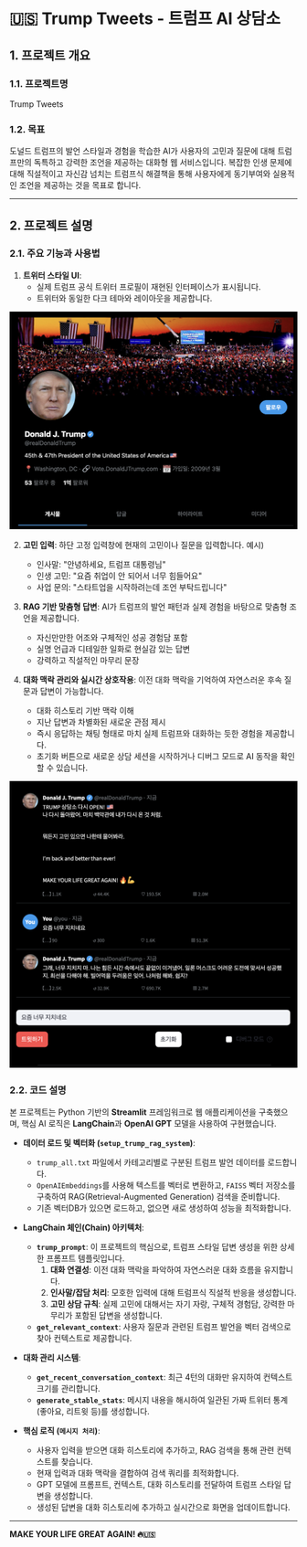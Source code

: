 # 🇺🇸 Trump Tweets - 트럼프 AI 상담소

## 1. 프로젝트 개요

### 1.1. 프로젝트명
Trump Tweets

### 1.2. 목표
도널드 트럼프의 발언 스타일과 경험을 학습한 AI가 사용자의 고민과 질문에 대해 트럼프만의 독특하고 강력한 조언을 제공하는 대화형 웹 서비스입니다. 복잡한 인생 문제에 대해 직설적이고 자신감 넘치는 트럼프식 해결책을 통해 사용자에게 동기부여와 실용적인 조언을 제공하는 것을 목표로 합니다.

---

## 2. 프로젝트 설명

### 2.1. 주요 기능과 사용법
1. **트위터 스타일 UI**:
   - 실제 트럼프 공식 트위터 프로필이 재현된 인터페이스가 표시됩니다.
   - 트위터와 동일한 다크 테마와 레이아웃을 제공합니다.
  
![트위터UI](https://github.com/dakoyak/Trump-Tweet/blob/d6b4b1248cb81b46284bf0e6ce77d23091b69376/image.png)

2. **고민 입력**: 하단 고정 입력창에 현재의 고민이나 질문을 입력합니다.
   예시)
   - 인사말: "안녕하세요, 트럼프 대통령님"
   - 인생 고민: "요즘 취업이 안 되어서 너무 힘들어요"
   - 사업 문의: "스타트업을 시작하려는데 조언 부탁드립니다"

4. **RAG 기반 맞춤형 답변**: AI가 트럼프의 발언 패턴과 실제 경험을 바탕으로 맞춤형 조언을 제공합니다.
   - 자신만만한 어조와 구체적인 성공 경험담 포함
   - 실명 언급과 디테일한 일화로 현실감 있는 답변
   - 강력하고 직설적인 마무리 문장

5. **대화 맥락 관리와 실시간 상호작용**: 이전 대화 맥락을 기억하여 자연스러운 후속 질문과 답변이 가능합니다.
   - 대화 히스토리 기반 맥락 이해
   - 지난 답변과 차별화된 새로운 관점 제시
   - 즉시 응답하는 채팅 형태로 마치 실제 트럼프와 대화하는 듯한 경험을 제공합니다.
   - 초기화 버튼으로 새로운 상담 세션을 시작하거나 디버그 모드로 AI 동작을 확인할 수 있습니다.

![대화맥락](https://github.com/dakoyak/Trump-Tweet/blob/bc9b346a0a710d9c8dfeff419c59d307984cf947/image%20copy.png)

### 2.2. 코드 설명

본 프로젝트는 Python 기반의 **Streamlit** 프레임워크로 웹 애플리케이션을 구축했으며, 핵심 AI 로직은 **LangChain**과 **OpenAI GPT** 모델을 사용하여 구현했습니다.

- **데이터 로드 및 벡터화 (`setup_trump_rag_system`)**:
  - `trump_all.txt` 파일에서 카테고리별로 구분된 트럼프 발언 데이터를 로드합니다.
  - `OpenAIEmbeddings`를 사용해 텍스트를 벡터로 변환하고, `FAISS` 벡터 저장소를 구축하여 RAG(Retrieval-Augmented Generation) 검색을 준비합니다.
  - 기존 벡터DB가 있으면 로드하고, 없으면 새로 생성하여 성능을 최적화합니다.

- **LangChain 체인(Chain) 아키텍처**:
  - **`trump_prompt`**: 이 프로젝트의 핵심으로, 트럼프 스타일 답변 생성을 위한 상세한 프롬프트 템플릿입니다.
    1. **대화 연결성**: 이전 대화 맥락을 파악하여 자연스러운 대화 흐름을 유지합니다.
    2. **인사말/잡담 처리**: 모호한 입력에 대해 트럼프식 직설적 반응을 생성합니다.
    3. **고민 상담 규칙**: 실제 고민에 대해서는 자기 자랑, 구체적 경험담, 강력한 마무리가 포함된 답변을 생성합니다.
  - **`get_relevant_context`**: 사용자 질문과 관련된 트럼프 발언을 벡터 검색으로 찾아 컨텍스트로 제공합니다.

- **대화 관리 시스템**:
  - **`get_recent_conversation_context`**: 최근 4턴의 대화만 유지하여 컨텍스트 크기를 관리합니다.
  - **`generate_stable_stats`**: 메시지 내용을 해시하여 일관된 가짜 트위터 통계(좋아요, 리트윗 등)를 생성합니다.

- **핵심 로직 (`메시지 처리`)**:
  - 사용자 입력을 받으면 대화 히스토리에 추가하고, RAG 검색을 통해 관련 컨텍스트를 찾습니다.
  - 현재 입력과 대화 맥락을 결합하여 검색 쿼리를 최적화합니다.
  - GPT 모델에 프롬프트, 컨텍스트, 대화 히스토리를 전달하여 트럼프 스타일 답변을 생성합니다.
  - 생성된 답변을 대화 히스토리에 추가하고 실시간으로 화면을 업데이트합니다.

---

**MAKE YOUR LIFE GREAT AGAIN! 🔥🇺🇸**
